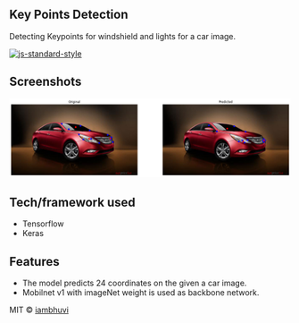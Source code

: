 ## Key Points Detection

Detecting Keypoints for windshield and lights for a car image.

[![js-standard-style](https://img.shields.io/badge/code%20style-standard-brightgreen.svg?style=flat)](https://github.com/feross/standard)
 
## Screenshots
<img src="https://github.com/iambhuvi/Keypoint-Detection/blob/master/data/sample_output/keypoint_org_vs_preds.png" alt="sample_output_org_vs_preds">

## Tech/framework used
- Tensorflow
- Keras

## Features
- The model predicts 24 coordinates on the given a car image.
- Mobilnet v1 with imageNet weight is used as backbone network.

MIT © [iambhuvi](https://github.com/iambhuvi)
